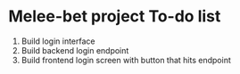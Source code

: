 # Melee-bet project To-do list

1. Build login interface
  1. Build backend login endpoint
  1. Build frontend login screen with button that hits endpoint


